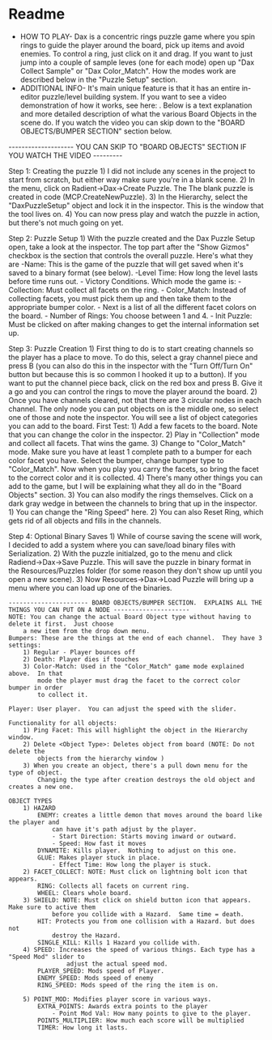 # Readme
- HOW TO PLAY-
Dax is a concentric rings puzzle game where you spin rings to guide the player
around the board, pick up items and avoid enemies.  To control a ring, just click on it
and drag.
If you want to just jump into a couple of sample leves (one for each mode) open up
    "Dax Collect Sample" or "Dax Color_Match".  How the modes work are described below
    in the "Puzzle Setup" section.
- ADDITIONAL INFO-
It's main unique feature is that it has an entire in-editor puzzle/level building system.
If you want to see a video demonstration of how it works, see here: <insert link>.
Below is a text explanation and more detailed description of what the various
Board Objects in the scene do. If you watch the video you can skip down to the 
    "BOARD OBJECTS/BUMPER SECTION" section below.

-------------------- YOU CAN SKIP TO "BOARD OBJECTS" SECTION IF YOU WATCH THE VIDEO ---------

Step 1: Creating the puzzle
    1) I did not include any scenes in the project to start from scratch, 
        but either way make sure you're in a blank scene.
    2) In the menu, click on Radient->Dax->Create Puzzle. The The blank puzzle is created
        in code (MCP.CreateNewPuzzle).
    3) In the Hierarchy, select the "DaxPuzzleSetup" object and lock it in the inspector.
        This is the window that the tool lives on.
    4) You can now press play and watch the puzzle in action, but there's not much going on yet.

Step 2: Puzzle Setup
    1) With the puzzle created and the Dax Puzzle Setup open, take a look at the inspector.
        The top part after the "Show Gizmos" checkbox is the section that controls the
        overall puzzle. Here's what they are
        -Name: This is the game of the puzzle that will get saved when it's saved to
            a binary format (see below).
        -Level Time: How long the level lasts before time runs out.
        - Victory Conditions.  Which mode the game is:
            - Collection: Must collect all facets on the ring.
            - Color_Match: Instead of collecting facets, you must pick them up and then
                take them to the appropriate bumper color.
        - Next is a list of all the different facet colors on the board.
        - Number of Rings: You choose between 1 and 4.
        - Init Puzzle: Must be clicked on after making changes to get the internal
            information set up.

Step 3: Puzzle Creation
    1) First thing to do is to start creating channels so the player has a place to move.
        To do this, select a gray channel piece and press B (you can also do this in the
        inspector with the "Turn Off/Turn On" button but because this is so common I 
        hooked it up to a button).  If you want to put the channel piece back, click on
        the red box and press B.  Give it a go and you can control the rings to move
        the player around the board.
    2) Once you have channels cleared, not that there are 3 circular nodes in each channel.
        The only node you can put objects on is the middle one, so select one of those and
        note the inspector. You will see a list of object categories you can add to the board.
        First Test:
            1) Add a few facets to the board.  Note that you can change the color in the inspector.
            2) Play in "Collection" mode and collect all facets.  That wins the game.
            3) Change to "Color_Match" mode.  Make sure you have at least 1 complete path to a bumper
                for each color facet you have.  Select the bumper, change bumper type to "Color_Match".
                Now when you play you carry the facets, so bring the facet to the correct color
                and it is collected.
            4) There's many other things you can add to the game, but I will be explaining what they all
                do in the "Board Objects" section.
    3) You can also modify the rings themselves.  Click on a dark gray wedge in between
        the channels to bring that up in the inspector.
        1) You can change the "Ring Speed" here.
        2) You can also Reset Ring, which gets rid of all objects and fills in the channels.

Step 4: Optional Binary Saves
    1) While of course saving the scene will work, I decided to add a system where you can save/load
        binary files with Serialization. 
    2) With the puzzle initialzed, go to the menu and click Radiend->Dax->Save Puzzle.  This will save
        the puzzle in binary format in the Resources/Puzzles folder (for some reason they don't show up
        until you open a new scene).
    3) Now Resources->Dax->Load Puzzle will bring up a menu where you can load up one of the binaries.


    ---------------------- BOARD OBJECTS/BUMPER SECTION.  EXPLAINS ALL THE THINGS YOU CAN PUT ON A NODE ---------------------
    NOTE: You can change the actual Board Object type without having to delete it first.  Just choose
        a new item from the drop down menu.
    Bumpers: These are the things at the end of each channel.  They have 3 settings:
        1) Regular - Player bounces off
        2) Death: Player dies if touches
        3) Color-Match: Used in the "Color_Match" game mode explained above.  In that  
            mode the player must drag the facet to the correct color bumper in order
            to collect it.  
    
    Player: User player.  You can adjust the speed with the slider.

    Functionality for all objects: 
        1) Ping Facet: This will highlight the object in the Hierarchy window.
        2) Delete <Object Type>: Deletes object from board (NOTE: Do not delete the
            objects from the hierarchy window )
        3) When you create an object, there's a pull down menu for the type of object.
            Changing the type after creation destroys the old object and creates a new one.

    OBJECT TYPES
        1) HAZARD
            ENEMY: creates a little demon that moves around the board like the player and
                can have it's path adjust by the player.
                - Start Direction: Starts moving inward or outward.
                - Speed: How fast it moves
            DYNAMITE: Kills player.  Nothing to adjust on this one.
            GLUE: Makes player stuck in place.
                - Effect Time: How long the player is stuck.
        2) FACET_COLLECT: NOTE: Must click on lightning bolt icon that appears.
            RING: Collects all facets on current ring.
            WHEEL: Clears whole board.
        3) SHIELD: NOTE: Must click on shield button icon that appears. Make sure to active them 
                before you collide with a Hazard.  Same time = death.
            HIT: Protects you from one collision with a Hazard. but does not
                destroy the Hazard.
            SINGLE_KILL: Kills 1 Hazard you collide with.
        4) SPEED: Increases the speed of various things. Each type has a "Speed Mod" slider to
                    adjust the actual speed mod.
            PLAYER_SPEED: Mods speed of Player.
            ENEMY_SPEED: Mods speed of enemy
            RING_SPEED: Mods speed of the ring the item is on.

        5) POINT_MOD: Modifies player score in various ways.
            EXTRA_POINTS: Awards extra points to the player
                - Point Mod Val: How many points to give to the player.
            POINTS_MULTIPLIER: How much each score will be multiplied
            TIMER: How long it lasts.





    

   
                
